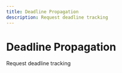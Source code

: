 ```yaml
---
title: Deadline Propagation
description: Request deadline tracking
---
```


# Deadline Propagation

Request deadline tracking